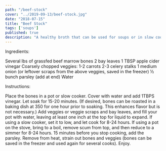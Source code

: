 ```yaml
---
path: "/beef-stock"
cover: "../2019-09-13/beef-stock.jpg"
date: "2018-07-15"
title: "Beef Stock"
tags: ['soups']
published: true
description: "A healthy broth that can be used for soups or in slow cooker recipes"
---
```


Ingredients:

Several lbs of grassfed beef marrow bones
2 bay leaves
1 TBSP apple cider vinegar
Coarsely chopped veggies:
1-2 carrots
2-3 celery stalks
1 medium onion
(or leftover scraps from the above veggies, saved in the freezer)
½ bunch parsley (add at end)
Water

Instructions:

Place the bones in a pot or slow cooker.  Cover with water and add 1TBPS vinegar.  Let soak for 15-20 minutes.  (If desired, bones can be roasted in a baking dish at 350 for one hour prior to soaking.  This enhances flavor but is not necessary.)
Add veggies or veggie scraps and bay leaves, and fill your pot with water, leaving at least one inch at the top for liquid to expand.
If using a slow cooker, set it to low, and let cook for 8-24 hours.
If using a pot on the stove, bring to a boil, remove scum from top, and then reduce to a simmer for 8-24 hours.
15 minutes before you stop cooking, add the parsley.
Remove from heat, strain out bones and veggies (bones can be saved in the freezer and used again for several cooks).
Enjoy.
